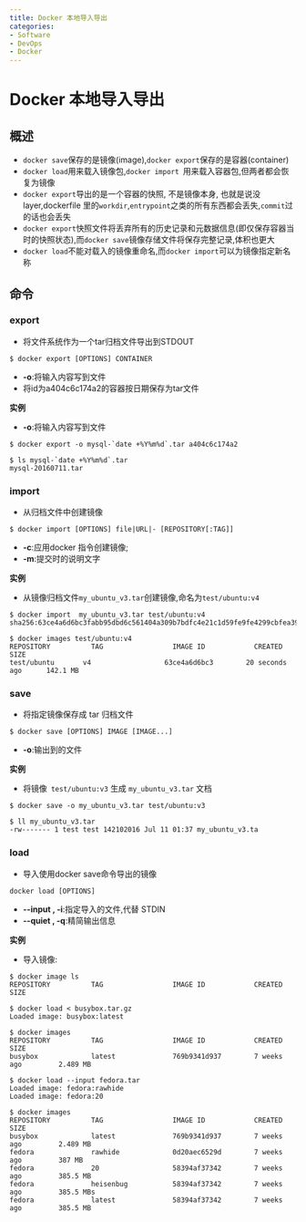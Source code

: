 ```yaml
---
title: Docker 本地导入导出
categories:
- Software
- DevOps
- Docker
---
```

# Docker 本地导入导出

## 概述

- `docker save`保存的是镜像(image),`docker export`保存的是容器(container)
- `docker load`用来载入镜像包,`docker import `用来载入容器包,但两者都会恢复为镜像
- `docker export`导出的是一个容器的快照, 不是镜像本身, 也就是说没 layer,dockerfile 里的`workdir`,`entrypoint`之类的所有东西都会丢失,`commit`过的话也会丢失
- `docker export`快照文件将丢弃所有的历史记录和元数据信息(即仅保存容器当时的快照状态),而`docker save`镜像存储文件将保存完整记录,体积也更大
- `docker load`不能对载入的镜像重命名,而`docker import`可以为镜像指定新名称

## 命令

### export

- 将文件系统作为一个tar归档文件导出到STDOUT

```shell
$ docker export [OPTIONS] CONTAINER
```

- **-o**:将输入内容写到文件
- 将id为a404c6c174a2的容器按日期保存为tar文件

**实例**

- **-o**:将输入内容写到文件

```shell
$ docker export -o mysql-`date +%Y%m%d`.tar a404c6c174a2

$ ls mysql-`date +%Y%m%d`.tar
mysql-20160711.tar
```

### import

- 从归档文件中创建镜像

```shell
$ docker import [OPTIONS] file|URL|- [REPOSITORY[:TAG]]
```

- **-c**:应用docker 指令创建镜像;
- **-m**:提交时的说明文字

**实例**

- 从镜像归档文件`my_ubuntu_v3.tar`创建镜像,命名为`test/ubuntu:v4`

```shell
$ docker import  my_ubuntu_v3.tar test/ubuntu:v4
sha256:63ce4a6d6bc3fabb95dbd6c561404a309b7bdfc4e21c1d59fe9fe4299cbfea39

$ docker images test/ubuntu:v4
REPOSITORY          TAG                 IMAGE ID            CREATED             SIZE
test/ubuntu       v4                  63ce4a6d6bc3        20 seconds ago      142.1 MB
```

### save

* 将指定镜像保存成 tar 归档文件

```shell
$ docker save [OPTIONS] IMAGE [IMAGE...]
```

- **-o**:输出到的文件

**实例**

- 将镜像` test/ubuntu:v3` 生成 `my_ubuntu_v3.tar` 文档

```shell
$ docker save -o my_ubuntu_v3.tar test/ubuntu:v3

$ ll my_ubuntu_v3.tar
-rw------- 1 test test 142102016 Jul 11 01:37 my_ubuntu_v3.ta
```

### load

- 导入使用docker save命令导出的镜像

```shell
docker load [OPTIONS]
```

- **--input , -i**:指定导入的文件,代替 STDIN
- **--quiet , -q**:精简输出信息

**实例**

- 导入镜像:

```shell
$ docker image ls
REPOSITORY          TAG                 IMAGE ID            CREATED             SIZE

$ docker load < busybox.tar.gz
Loaded image: busybox:latest

$ docker images
REPOSITORY          TAG                 IMAGE ID            CREATED             SIZE
busybox             latest              769b9341d937        7 weeks ago         2.489 MB

$ docker load --input fedora.tar
Loaded image: fedora:rawhide
Loaded image: fedora:20

$ docker images
REPOSITORY          TAG                 IMAGE ID            CREATED             SIZE
busybox             latest              769b9341d937        7 weeks ago         2.489 MB
fedora              rawhide             0d20aec6529d        7 weeks ago         387 MB
fedora              20                  58394af37342        7 weeks ago         385.5 MB
fedora              heisenbug           58394af37342        7 weeks ago         385.5 MBs
fedora              latest              58394af37342        7 weeks ago         385.5 MB
```